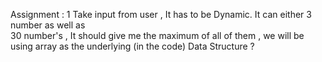 Assignment : 1
	Take input from user , It has to be Dynamic. It can either 3 number as well as  
	30 number's , It should give me the maximum of all of them , we will be using 
	array as the underlying (in the code) Data Structure ?